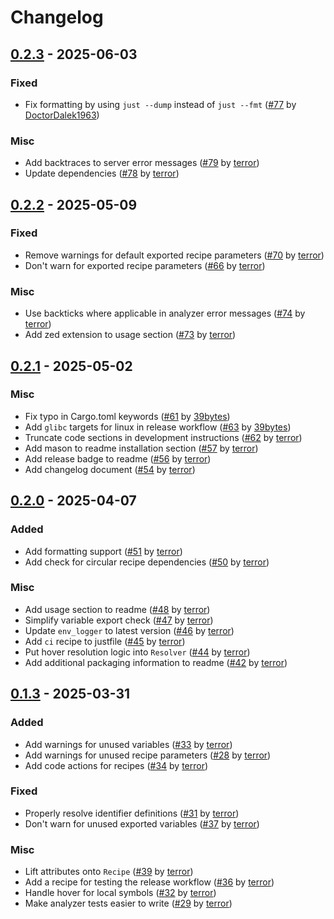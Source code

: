 # Changelog

## [0.2.3](https://github.com/terror/just-lsp/releases/tag/0.2.2) - 2025-06-03

### Fixed

- Fix formatting by using `just --dump` instead of `just --fmt` ([#77](https://github.com/terror/just-lsp/pull/77) by [DoctorDalek1963](https://github.com/DoctorDalek1963))

### Misc

- Add backtraces to server error messages ([#79](https://github.com/terror/just-lsp/pull/79) by [terror](https://github.com/terror))
- Update dependencies ([#78](https://github.com/terror/just-lsp/pull/78) by [terror](https://github.com/terror))

## [0.2.2](https://github.com/terror/just-lsp/releases/tag/0.2.2) - 2025-05-09

### Fixed

- Remove warnings for default exported recipe parameters ([#70](https://github.com/terror/just-lsp/pull/70) by [terror](https://github.com/terror))
- Don't warn for exported recipe parameters ([#66](https://github.com/terror/just-lsp/pull/66) by [terror](https://github.com/terror))

### Misc

- Use backticks where applicable in analyzer error messages ([#74](https://github.com/terror/just-lsp/pull/74) by [terror](https://github.com/terror))
- Add zed extension to usage section ([#73](https://github.com/terror/just-lsp/pull/73) by [terror](https://github.com/terror))

## [0.2.1](https://github.com/terror/just-lsp/releases/tag/0.2.1) - 2025-05-02

### Misc

- Fix typo in Cargo.toml keywords ([#61](https://github.com/terror/just-lsp/pull/61) by [39bytes](https://github.com/39bytes))
- Add `glibc` targets for linux in release workflow ([#63](https://github.com/terror/just-lsp/pull/63) by [39bytes](https://github.com/39bytes))
- Truncate code sections in development instructions ([#62](https://github.com/terror/just-lsp/pull/62) by [terror](https://github.com/terror))
- Add mason to readme installation section ([#57](https://github.com/terror/just-lsp/pull/57) by [terror](https://github.com/terror))
- Add release badge to readme ([#56](https://github.com/terror/just-lsp/pull/56) by [terror](https://github.com/terror))
- Add changelog document ([#54](https://github.com/terror/just-lsp/pull/54) by [terror](https://github.com/terror))

## [0.2.0](https://github.com/terror/just-lsp/releases/tag/0.2.0) - 2025-04-07

### Added

- Add formatting support ([#51](https://github.com/terror/just-lsp/pull/51) by [terror](https://github.com/terror))
- Add check for circular recipe dependencies ([#50](https://github.com/terror/just-lsp/pull/50) by [terror](https://github.com/terror))

### Misc

- Add usage section to readme ([#48](https://github.com/terror/just-lsp/pull/48) by [terror](https://github.com/terror))
- Simplify variable export check ([#47](https://github.com/terror/just-lsp/pull/47) by [terror](https://github.com/terror))
- Update `env_logger` to latest version ([#46](https://github.com/terror/just-lsp/pull/46) by [terror](https://github.com/terror))
- Add `ci` recipe to justfile ([#45](https://github.com/terror/just-lsp/pull/45) by [terror](https://github.com/terror))
- Put hover resolution logic into `Resolver` ([#44](https://github.com/terror/just-lsp/pull/44) by [terror](https://github.com/terror))
- Add additional packaging information to readme ([#42](https://github.com/terror/just-lsp/pull/42) by [terror](https://github.com/terror))

## [0.1.3](https://github.com/terror/just-lsp/releases/tag/0.1.3) - 2025-03-31

### Added

- Add warnings for unused variables ([#33](https://github.com/terror/just-lsp/pull/33) by [terror](https://github.com/terror))
- Add warnings for unused recipe parameters ([#28](https://github.com/terror/just-lsp/pull/28) by [terror](https://github.com/terror))
- Add code actions for recipes ([#34](https://github.com/terror/just-lsp/pull/34) by [terror](https://github.com/terror))

### Fixed

- Properly resolve identifier definitions ([#31](https://github.com/terror/just-lsp/pull/31) by [terror](https://github.com/terror))
- Don't warn for unused exported variables ([#37](https://github.com/terror/just-lsp/pull/37) by [terror](https://github.com/terror))

### Misc

- Lift attributes onto `Recipe` ([#39](https://github.com/terror/just-lsp/pull/39) by [terror](https://github.com/terror))
- Add a recipe for testing the release workflow ([#36](https://github.com/terror/just-lsp/pull/36) by [terror](https://github.com/terror))
- Handle hover for local symbols ([#32](https://github.com/terror/just-lsp/pull/32) by [terror](https://github.com/terror))
- Make analyzer tests easier to write ([#29](https://github.com/terror/just-lsp/pull/29) by [terror](https://github.com/terror))
